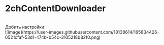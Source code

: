 # 2chContentDownloader
<br>
Добить настройки<br>
![image](https://user-images.githubusercontent.com/18138614/165834426-0521cfaf-53d1-474b-b54c-3105218b82f0.png)
